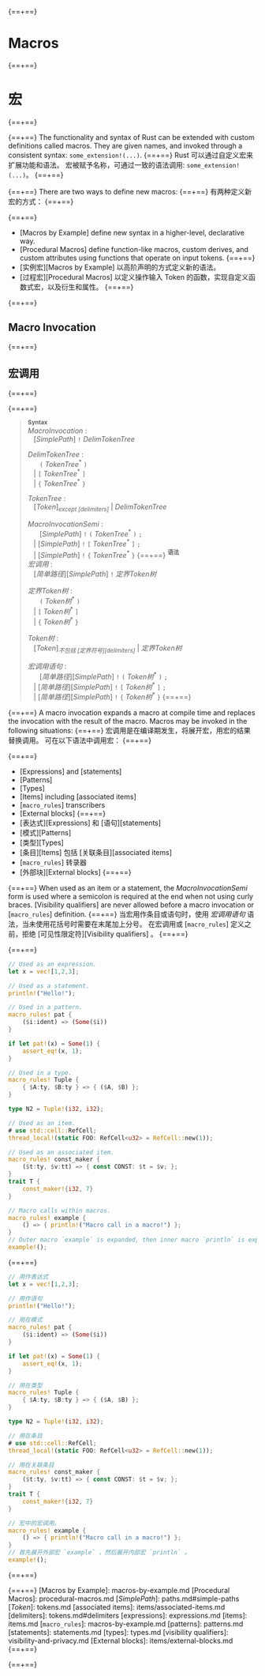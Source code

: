 {==+==}
# Macros
{==+==}
# 宏
{==+==}


{==+==}
The functionality and syntax of Rust can be extended with custom definitions
called macros. They are given names, and invoked through a consistent
syntax: `some_extension!(...)`.
{==+==}
Rust 可以通过自定义宏来扩展功能和语法。
宏被赋予名称，可通过一致的语法调用: `some_extension!(...)`。
{==+==}


{==+==}
There are two ways to define new macros:
{==+==}
有两种定义新宏的方式：
{==+==}


{==+==}
* [Macros by Example] define new syntax in a higher-level, declarative way.
* [Procedural Macros] define function-like macros, custom derives, and custom
  attributes using functions that operate on input tokens.
{==+==}
* [实例宏][Macros by Example] 以高阶声明的方式定义新的语法。
* [过程宏][Procedural Macros] 以定义操作输入 Token 的函数，实现自定义函数式宏，以及衍生和属性。
{==+==}


{==+==}
## Macro Invocation
{==+==}
## 宏调用
{==+==}


{==+==}
> **<sup>Syntax</sup>**\
> _MacroInvocation_ :\
> &nbsp;&nbsp; [_SimplePath_] `!` _DelimTokenTree_
>
> _DelimTokenTree_ :\
> &nbsp;&nbsp; &nbsp;&nbsp;  `(` _TokenTree_<sup>\*</sup> `)`\
> &nbsp;&nbsp; | `[` _TokenTree_<sup>\*</sup> `]`\
> &nbsp;&nbsp; | `{` _TokenTree_<sup>\*</sup> `}`
>
> _TokenTree_ :\
> &nbsp;&nbsp; [_Token_]<sub>_except [delimiters]_</sub> | _DelimTokenTree_
>
> _MacroInvocationSemi_ :\
> &nbsp;&nbsp; &nbsp;&nbsp; [_SimplePath_] `!` `(` _TokenTree_<sup>\*</sup> `)` `;`\
> &nbsp;&nbsp; | [_SimplePath_] `!` `[` _TokenTree_<sup>\*</sup> `]` `;`\
> &nbsp;&nbsp; | [_SimplePath_] `!` `{` _TokenTree_<sup>\*</sup> `}`
{==+==}
> **<sup>语法</sup>**\
> _宏调用_ :\
> &nbsp;&nbsp; [_简单路径_][_SimplePath_] `!` _定界Token树_
>
> _定界Token树_ :\
> &nbsp;&nbsp; &nbsp;&nbsp;  `(` _Token树_<sup>\*</sup> `)`\
> &nbsp;&nbsp; | `[` _Token树_<sup>\*</sup> `]`\
> &nbsp;&nbsp; | `{` _Token树_<sup>\*</sup> `}`
>
> _Token树_ :\
> &nbsp;&nbsp; [_Token_]<sub>_不包括 [定界符号][delimiters]_</sub> | _定界Token树_
>
> _宏调用语句_ :\
> &nbsp;&nbsp; &nbsp;&nbsp; [_简单路径_][_SimplePath_] `!` `(` _Token树_<sup>\*</sup> `)` `;`\
> &nbsp;&nbsp; | [_简单路径_][_SimplePath_] `!` `[` _Token树_<sup>\*</sup> `]` `;`\
> &nbsp;&nbsp; | [_简单路径_][_SimplePath_] `!` `{` _Token树_<sup>\*</sup> `}`
{==+==}


{==+==}
A macro invocation expands a macro at compile time and replaces the
invocation with the result of the macro. Macros may be invoked in the
following situations:
{==+==}
宏调用是在编译期发生，将展开宏，用宏的结果替换调用。
可在以下语法中调用宏：
{==+==}


{==+==}
* [Expressions] and [statements]
* [Patterns]
* [Types]
* [Items] including [associated items]
* [`macro_rules`] transcribers
* [External blocks]
{==+==}
* [表达式][Expressions] 和 [语句][statements] 
* [模式][Patterns]
* [类型][Types]
* [条目][Items] 包括 [关联条目][associated items]
* [`macro_rules`] 转录器
* [外部块][External blocks] 
{==+==}


{==+==}
When used as an item or a statement, the _MacroInvocationSemi_ form is used
where a semicolon is required at the end when not using curly braces.
[Visibility qualifiers] are never allowed before a macro invocation or
[`macro_rules`] definition.
{==+==}
当宏用作条目或语句时，使用 _宏调用语句_ 语法，当未使用花括号时需要在末尾加上分号。
在宏调用或 [`macro_rules`] 定义之前，拒绝 [可见性限定符][Visibility qualifiers] 。
{==+==}


{==+==}
```rust
// Used as an expression.
let x = vec![1,2,3];

// Used as a statement.
println!("Hello!");

// Used in a pattern.
macro_rules! pat {
    ($i:ident) => (Some($i))
}

if let pat!(x) = Some(1) {
    assert_eq!(x, 1);
}

// Used in a type.
macro_rules! Tuple {
    { $A:ty, $B:ty } => { ($A, $B) };
}

type N2 = Tuple!(i32, i32);

// Used as an item.
# use std::cell::RefCell;
thread_local!(static FOO: RefCell<u32> = RefCell::new(1));

// Used as an associated item.
macro_rules! const_maker {
    ($t:ty, $v:tt) => { const CONST: $t = $v; };
}
trait T {
    const_maker!{i32, 7}
}

// Macro calls within macros.
macro_rules! example {
    () => { println!("Macro call in a macro!") };
}
// Outer macro `example` is expanded, then inner macro `println` is expanded.
example!();
```
{==+==}
```rust
// 用作表达式
let x = vec![1,2,3];

// 用作语句
println!("Hello!");

// 用在模式
macro_rules! pat {
    ($i:ident) => (Some($i))
}

if let pat!(x) = Some(1) {
    assert_eq!(x, 1);
}

// 用在类型
macro_rules! Tuple {
    { $A:ty, $B:ty } => { ($A, $B) };
}

type N2 = Tuple!(i32, i32);

// 用在条目
# use std::cell::RefCell;
thread_local!(static FOO: RefCell<u32> = RefCell::new(1));

// 用在关联条目
macro_rules! const_maker {
    ($t:ty, $v:tt) => { const CONST: $t = $v; };
}
trait T {
    const_maker!{i32, 7}
}

// 宏中的宏调用。
macro_rules! example {
    () => { println!("Macro call in a macro!") };
}
// 首先展开外部宏 `example` ，然后展开内部宏 `println` 。
example!();
```
{==+==}


{==+==}
[Macros by Example]: macros-by-example.md
[Procedural Macros]: procedural-macros.md
[_SimplePath_]: paths.md#simple-paths
[_Token_]: tokens.md
[associated items]: items/associated-items.md
[delimiters]: tokens.md#delimiters
[expressions]: expressions.md
[items]: items.md
[`macro_rules`]: macros-by-example.md
[patterns]: patterns.md
[statements]: statements.md
[types]: types.md
[visibility qualifiers]: visibility-and-privacy.md
[External blocks]: items/external-blocks.md
{==+==}

{==+==}